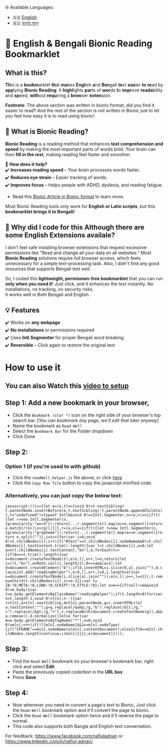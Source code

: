 🌐 Available Languages:  
- 🇬🇧 [English](README.md)  
- 🇧🇩 [বাংলায় পড়ুন](README.bn.md)
  
# **🔹 English & Bengali Bionic Reading Bookmarklet**  

## **What is this?**  
**Th**is is a **bookm**arklet **th**at **ma**kes **Engl**ish **a**nd **Ben**gali  **te**xt **eas**ier **to** **re**ad by **app**lying **Bionic Reading**. It **highl**ights **par**ts of **wor**ds **t**o **impr**ove **reada**bility and **sp**eed, **with**out **requ**iring a **brow**ser **exten**sion.  

**Footnote**: The above section was written in bionic format, did you find it easier to read? And the rest of the section is not written in Bionic just to let you feel how easy it is to read using bionic! 

## **👀 What is Bionic Reading?**  
**Bionic Reading** is a reading method that enhances **text comprehension and speed** by making the most important parts of words bold. Your brain can then **fill in the rest**, making reading feel faster and smoother.  

🧠 **How does it help?**  
✔️ **Increases reading speed** – Your brain processes words faster.  
✔️ **Reduces eye strain** – Easier tracking of words.  
✔️ **Improves focus** – Helps people with ADHD, dyslexia, and reading fatigue.  
- Read this [Bionic Article in Bionic format](https://www.brighthr.com/ie/blog/healthy-minds/bionic-reading-and-adhd-effective-ways-to-support-your-staff/) to learn more.
  
Most Bionic Reading tools only work for **English or Latin scripts**, but this **bookmarklet brings it to Bengali!**  


## **🤔 Why did I code for this Although there are some English Extensions availale?**  
I don't feel safe installing browser extensions that request excessive permissions like "Read and change all your data on all websites." Most **Bionic Reading** solutions require full browser access, which feels unnecessary for a simple text-processing task.  Also, I didn't find any good resources that supports Bengali text well. 

So, I coded this **lightweight, permission-free bookmarklet** that you can run **only when you need it**! Just click, and it enhances the text instantly. No installations, no tracking, no security risks.  
It works well in Both Bengali and English. 


## **💡 Features**  
✔️ Works on **any webpage**  
✔️ **No installations** or permissions required  
✔️ Uses **Intl.Segmenter** for proper Bengali word breaking  
✔️ **Reversible** – Click again to restore the original text  

# How to use it
## You can also Watch this [video to setup](https://drive.google.com/file/d/11gaVCh6ZoZwWt2_FzFEgRV5Uv6-wLGMG/view?usp=drive_link) 
## Step 1: Add a new bookmark in your browser,
- Click the `Bookmark (star *)` icon on the right side of your browser's top search bar. [_You can bookmark any page, we'll edit that later anyway_]
- Name the bookmark as `Read-Well`
- Select the `Bookmark Bar` for the Folder dropdown
- Click Done

## Step 2:
### Option 1 (if you're used to with github)
- Click the `readWell_helper.js` file above, or click [here](https://github.com/nafiul-adnan/Read-Well-Bionic/blob/main/readWell_helper.js)
- Click the `Copy Raw file` button to copy the javascript minified code. 

### Alternatively, you can just copy the below text:
`javascript:(()=>{let e=(e,t)=>{void 0!=t.nextSibling?t.parentNode.insertBefore(e,t.nextSibling):t.parentNode.appendChild(e)},t="undefined"!=typeof Intl&&void 0!==Intl.Segmenter,n=(e,n)=>{if(t){let r=new Intl.Segmenter(n,{granularity:"word"});return[...r.segment(e)].map(e=>e.segment)}return e.match(/\S+|\s+/g)||[]},r=(e,n)=>{if(t){let r=new Intl.Segmenter(n,{granularity:"grapheme"});return[...r.segment(e)].map(e=>e.segment)}return e.split("")},i=t=>{for(var i=0;void 0!=t.childNodes[i];i++)if("#text"==t.childNodes[i].nodeName&&0!=t.childNodes[i].textContent.trim().length){var l=t.childNodes[i],o=0;let a=n(t.childNodes[i].textContent,"bn");a.forEach(t=>{if(0===t.trim().length){var n=document.createTextNode(t);e(n,l),o++,l=n;return}let i=r(t,"bn"),a=Math.ceil(i.length/2);0===a&&(a=1);let d=document.createElement("b");if(d.innerHTML=i.slice(0,a).join(""),d.classList.add("readingHelper"),e(d,l),o++,l=d,i.length>a){var n=document.createTextNode(i.slice(a).join(""));e(n,l),o++,l=n}}),t.removeChild(t.childNodes[i]),i+=o-1}};var l={B:!0,META:!0,LINK:!0,SCRIPT:!0,STYLE:!0};let o=e=>{if(null!=e&&void 0!=e.body){var t=e.body.getElementsByClassName("readingHelper");if(t.length>0)for(var n=t.length-1;void 0!=t[n];n--){var r=t[n],a=t[n].nextSibling,d=t[n].parentNode,g=r.innerHTML+(a?a.textContent:"");g=g.replace(/&amp;/g,"&").replace(/&lt;/g,"<").replace(/&gt;/g,">"),r.replaceWith(document.createTextNode(g)),a&&a.remove(),d.normalize()}else for(var m=e.body.getElementsByTagName("*"),n=0;void 0!=m[n];n++)if(!l[m[n].nodeName]&&1==m[n].nodeType){if("IFRAME"==m[n].nodeName)o(m[n].contentDocument);else{if(0==m[n].childNodes.length)continue;i(m[n])}}}};o(document)})();`


## Step 3:
- Find the `Read-Well` bookmark on your browser's bookmark bar, right click and select **Edit**
- Paste the previously copied code/text in the **URL box**.
- Press **Save** 

## Step 4:
- Now whenever you need to convert a page's text to Bionic, Just click the `Read-Well` bookmark option and it'll convert the page to bionic.
- Click the `Read-Well` bookmark option twice and it'll reverse the page to normal.
- This code also supports both Bangla and English text conversation.


For feedback: https://www.facebook.com/nafiuladnan or https://www.linkedin.com/in/nafiul-adnan/
